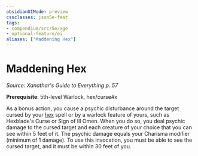 ```yaml
---
obsidianUIMode: preview
cssclasses: json5e-feat
tags:
- compendium/src/5e/xge
- optional-feature/ei
aliases: ["Maddening Hex"]
---
```

# Maddening Hex
*Source: Xanathar's Guide to Everything p. 57*  

**Prerequisite**: 5th-level Warlock, hex/curse#x

As a bonus action, you cause a psychic disturbance around the target cursed by your [hex](hex.md) spell or by a warlock feature of yours, such as Hexblade's Curse or Sign of Ill Omen. When you do so, you deal psychic damage to the cursed target and each creature of your choice that you can see within 5 feet of it. The psychic damage equals your Charisma modifier (minimum of 1 damage). To use this invocation, you must be able to see the cursed target, and it must be within 30 feet of you.